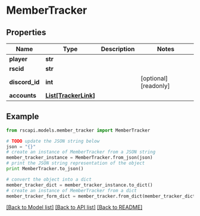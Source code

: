 # MemberTracker


## Properties
Name | Type | Description | Notes
------------ | ------------- | ------------- | -------------
**player** | **str** |  | 
**rscid** | **str** |  | 
**discord_id** | **int** |  | [optional] [readonly] 
**accounts** | [**List[TrackerLink]**](TrackerLink.md) |  | 

## Example

```python
from rscapi.models.member_tracker import MemberTracker

# TODO update the JSON string below
json = "{}"
# create an instance of MemberTracker from a JSON string
member_tracker_instance = MemberTracker.from_json(json)
# print the JSON string representation of the object
print MemberTracker.to_json()

# convert the object into a dict
member_tracker_dict = member_tracker_instance.to_dict()
# create an instance of MemberTracker from a dict
member_tracker_form_dict = member_tracker.from_dict(member_tracker_dict)
```
[[Back to Model list]](../README.md#documentation-for-models) [[Back to API list]](../README.md#documentation-for-api-endpoints) [[Back to README]](../README.md)



